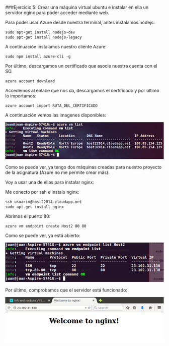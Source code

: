 ###Ejercicio 5: Crear una máquina virtual ubuntu e instalar en ella un servidor nginx para poder acceder mediante web.

Para poder usar Azure desde nuestra terminal, antes instalamos nodejs:

    sudo apt-get install nodejs-dev
    sudo apt-get install nodejs-legacy

A continuación instalamos nuestro cliente Azure:

	sudo npm install azure-cli -g

Por último, descargamos un certificado que asocie nuestra cuenta con el SO.

	azure account download

Accedemos al enlace que nos da, descargamos el certificado y por último lo importamos:

	azure account import RUTA_DEL_CERTIFICADO

A continuación vemos las imagenes disponibles:

![](ejercicio5.png)

Como se puede ver, ya tengo dos máquinas creadas para nuestro proyecto de la asignatura (Azure no me permite crear más).

Voy a usar una de ellas para instalar nginx:

Me conecto por ssh e instalo nginx:

	ssh usuario@host22014.cloudapp.net
    sudo apt-get install nginx
    
Abrimos el puerto 80:

	azure vm endpoint create Host2 80 80

Como se puede ver, ya está abierto:

![](ejercicio5-2.png)


Por último, comprobamos que el servidor está funcionado:

![](ejercicio5-3.png)
